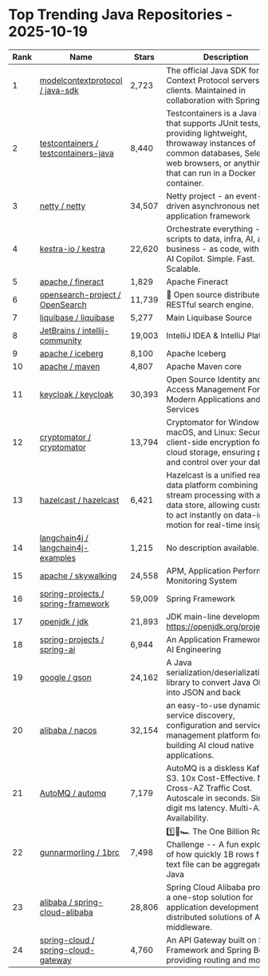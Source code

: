 # Top Trending Java Repositories - 2025-10-19

| Rank | Name | Stars | Description |
|------|------|-------|-------------|
| 1 | [modelcontextprotocol / java-sdk](https://github.com/modelcontextprotocol/java-sdk) | 2,723 | The official Java SDK for Model Context Protocol servers and clients. Maintained in collaboration with Spring AI |
| 2 | [testcontainers / testcontainers-java](https://github.com/testcontainers/testcontainers-java) | 8,440 | Testcontainers is a Java library that supports JUnit tests, providing lightweight, throwaway instances of common databases, Selenium web browsers, or anything else that can run in a Docker container. |
| 3 | [netty / netty](https://github.com/netty/netty) | 34,507 | Netty project - an event-driven asynchronous network application framework |
| 4 | [kestra-io / kestra](https://github.com/kestra-io/kestra) | 22,620 | Orchestrate everything - from scripts to data, infra, AI, and business - as code, with UI and AI Copilot. Simple. Fast. Scalable. |
| 5 | [apache / fineract](https://github.com/apache/fineract) | 1,829 | Apache Fineract |
| 6 | [opensearch-project / OpenSearch](https://github.com/opensearch-project/OpenSearch) | 11,739 | 🔎 Open source distributed and RESTful search engine. |
| 7 | [liquibase / liquibase](https://github.com/liquibase/liquibase) | 5,277 | Main Liquibase Source |
| 8 | [JetBrains / intellij-community](https://github.com/JetBrains/intellij-community) | 19,003 | IntelliJ IDEA & IntelliJ Platform |
| 9 | [apache / iceberg](https://github.com/apache/iceberg) | 8,100 | Apache Iceberg |
| 10 | [apache / maven](https://github.com/apache/maven) | 4,807 | Apache Maven core |
| 11 | [keycloak / keycloak](https://github.com/keycloak/keycloak) | 30,393 | Open Source Identity and Access Management For Modern Applications and Services |
| 12 | [cryptomator / cryptomator](https://github.com/cryptomator/cryptomator) | 13,794 | Cryptomator for Windows, macOS, and Linux: Secure client-side encryption for your cloud storage, ensuring privacy and control over your data. |
| 13 | [hazelcast / hazelcast](https://github.com/hazelcast/hazelcast) | 6,421 | Hazelcast is a unified real-time data platform combining stream processing with a fast data store, allowing customers to act instantly on data-in-motion for real-time insights. |
| 14 | [langchain4j / langchain4j-examples](https://github.com/langchain4j/langchain4j-examples) | 1,215 | No description available. |
| 15 | [apache / skywalking](https://github.com/apache/skywalking) | 24,558 | APM, Application Performance Monitoring System |
| 16 | [spring-projects / spring-framework](https://github.com/spring-projects/spring-framework) | 59,009 | Spring Framework |
| 17 | [openjdk / jdk](https://github.com/openjdk/jdk) | 21,893 | JDK main-line development https://openjdk.org/projects/jdk |
| 18 | [spring-projects / spring-ai](https://github.com/spring-projects/spring-ai) | 6,944 | An Application Framework for AI Engineering |
| 19 | [google / gson](https://github.com/google/gson) | 24,162 | A Java serialization/deserialization library to convert Java Objects into JSON and back |
| 20 | [alibaba / nacos](https://github.com/alibaba/nacos) | 32,154 | an easy-to-use dynamic service discovery, configuration and service management platform for building AI cloud native applications. |
| 21 | [AutoMQ / automq](https://github.com/AutoMQ/automq) | 7,179 | AutoMQ is a diskless Kafka® on S3. 10x Cost-Effective. No Cross-AZ Traffic Cost. Autoscale in seconds. Single-digit ms latency. Multi-AZ Availability. |
| 22 | [gunnarmorling / 1brc](https://github.com/gunnarmorling/1brc) | 7,498 | 1️⃣🐝🏎️ The One Billion Row Challenge -- A fun exploration of how quickly 1B rows from a text file can be aggregated with Java |
| 23 | [alibaba / spring-cloud-alibaba](https://github.com/alibaba/spring-cloud-alibaba) | 28,806 | Spring Cloud Alibaba provides a one-stop solution for application development for the distributed solutions of Alibaba middleware. |
| 24 | [spring-cloud / spring-cloud-gateway](https://github.com/spring-cloud/spring-cloud-gateway) | 4,760 | An API Gateway built on Spring Framework and Spring Boot providing routing and more. |
